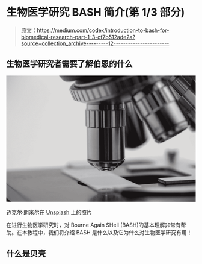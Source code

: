 # 生物医学研究 BASH 简介(第 1/3 部分)

> 原文：<https://medium.com/codex/introduction-to-bash-for-biomedical-research-part-1-3-cf7b512ade2a?source=collection_archive---------12----------------------->

## 生物医学研究者需要了解伯恩的什么

![](img/80ad62ebef4346d4cb20b85515e9b812.png)

迈克尔·朗米尔在 [Unsplash](https://unsplash.com?utm_source=medium&utm_medium=referral) 上的照片

在进行生物医学研究时，对 Bourne Again SHell (BASH)的基本理解非常有帮助。在本教程中，我们将介绍 BASH 是什么以及它为什么对生物医学研究有用！

## **什么是贝壳**